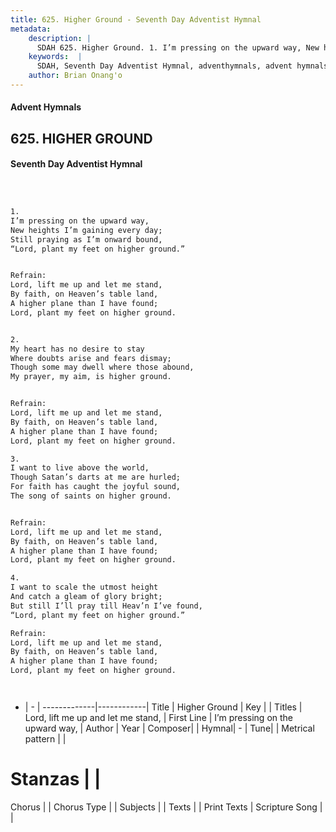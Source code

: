 ```yaml
---
title: 625. Higher Ground - Seventh Day Adventist Hymnal
metadata:
    description: |
      SDAH 625. Higher Ground. 1. I’m pressing on the upward way, New heights I’m gaining every day; Still praying as I’m onward bound, “Lord, plant my feet on higher ground.” 
    keywords:  |
      SDAH, Seventh Day Adventist Hymnal, adventhymnals, advent hymnals, Higher Ground, I’m pressing on the upward way, ,Lord, lift me up and let me stand,
    author: Brian Onang'o
---
```


#### Advent Hymnals
## 625. HIGHER GROUND
#### Seventh Day Adventist Hymnal

```txt



1.
I’m pressing on the upward way,
New heights I’m gaining every day;
Still praying as I’m onward bound,
“Lord, plant my feet on higher ground.”


Refrain:
Lord, lift me up and let me stand,
By faith, on Heaven’s table land,
A higher plane than I have found;
Lord, plant my feet on higher ground.


2.
My heart has no desire to stay
Where doubts arise and fears dismay;
Though some may dwell where those abound,
My prayer, my aim, is higher ground.


Refrain:
Lord, lift me up and let me stand,
By faith, on Heaven’s table land,
A higher plane than I have found;
Lord, plant my feet on higher ground.

3.
I want to live above the world,
Though Satan’s darts at me are hurled;
For faith has caught the joyful sound,
The song of saints on higher ground.


Refrain:
Lord, lift me up and let me stand,
By faith, on Heaven’s table land,
A higher plane than I have found;
Lord, plant my feet on higher ground.

4.
I want to scale the utmost height
And catch a gleam of glory bright;
But still I’ll pray till Heav’n I’ve found,
“Lord, plant my feet on higher ground.”

Refrain:
Lord, lift me up and let me stand,
By faith, on Heaven’s table land,
A higher plane than I have found;
Lord, plant my feet on higher ground.




```

- |   -  |
-------------|------------|
Title | Higher Ground |
Key |  |
Titles | Lord, lift me up and let me stand, |
First Line | I’m pressing on the upward way, |
Author | 
Year | 
Composer|  |
Hymnal|  - |
Tune|  |
Metrical pattern | |
# Stanzas |  |
Chorus |  |
Chorus Type |  |
Subjects |  |
Texts |  |
Print Texts | 
Scripture Song |  |
  
